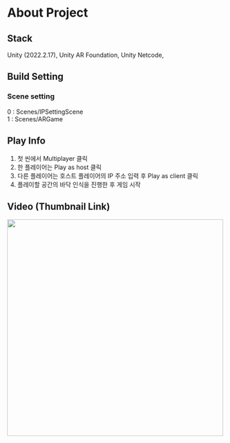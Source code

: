 # About Project
## Stack
Unity (2022.2.17), Unity AR Foundation, Unity Netcode, 

## Build Setting
### Scene setting
0 : Scenes/IPSettingScene <br>
1 : Scenes/ARGame

## Play Info
1. 첫 씬에서 Multiplayer 클릭
2. 한 플레이어는 Play as host 클릭
3. 다른 플레이어는 호스트 플레이어의 IP 주소 입력 후 Play as client 클릭
4. 플레이할 공간의 바닥 인식을 진행한 후 게임 시작

## Video (Thumbnail Link)
<a href="https://www.youtube.com/playlist?list=PLHuaSw-CkFjHa11A6kE3GTmuBbO209Vxt">
    <img src="https://github.com/user-attachments/assets/f27bcbf3-96ed-4fde-a218-c972101ec4bd" width="500">
</a>
